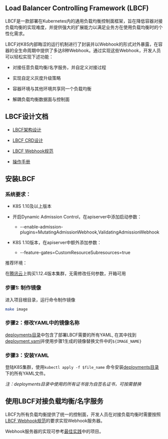 ## Load Balancer Controlling Framework (LBCF)

LBCF是一款部署在Kubernetes内的通用负载均衡控制面框架，旨在降低容器对接负载均衡的实现难度，并提供强大的扩展能力以满足业务方在使用负载均衡时的个性化需求。

LBCF对K8S内部晦涩的运行机制进行了封装并以Webhook的形式对外暴露，在容器的全生命周期中提供了多达8种Webhook。通过实现这些Webhook，开发人员可以轻松实现下述功能：

* 对接任意负载均衡/名字服务，并自定义对接过程
   
* 实现自定义灰度升级策略

* 容器环境与其他环境共享同一个负载均衡 

* 解耦负载均衡数据面与控制面

## LBCF设计文档

* [LBCF架构设计](docs/design/lbcf-architecture.md)

* [LBCF CRD设计](docs/design/lbcf-crd.md)

* [LBCF Webhook规范](docs/design/lbcf-webhook-specification.md)

* [操作手册](docs/design/how-to-use.md)

## 安装LBCF

### 系统要求：

* K8S 1.10及以上版本

* 开启Dynamic Admission Control，在apiserver中添加启动参数：
    * --enable-admission-plugins=MutatingAdmissionWebhook,ValidatingAdmissionWebhook

* K8S 1.10版本，在apiserver中额外添加参数：

    * --feature-gates=CustomResourceSubresources=true
    
推荐环境：

在[腾讯云](https://cloud.tencent.com/product/tke)上购买1.12.4版本集群，无需修改任何参数，开箱可用
   

### 步骤1: 制作镜像

进入项目根目录，运行命令制作镜像
```bash
make image
```

### 步骤2：修改YAML中的镜像名称

[deployments目录](deployments)中包含了部署LBCF需要的所有YAML, 在其中找到[deployment.yaml](deployments/deployment.yaml)并使用步骤1生成的镜像替换文件中的`${IMAGE_NAME}`

### 步骤3：安装YAML

登陆K8S集群，使用`kubectl apply -f $file_name` 命令安装[deployments目录](deployments)下的所有YAML文件。

*注：deployments目录中使用的所有证书皆为自签名证书，可按需替换*

## 使用LBCF对接负载均衡/名字服务

LBCF为所有负载均衡提供了统一的控制面，开发人员在对接负载均衡时需要按照[LBCF Webhook规范](docs/design/lbcf-webhook-specification.md)的要求实现Webhook服务器。

Webhook服务器的实现可参考[最佳实践](#best_practice)中的项目。

